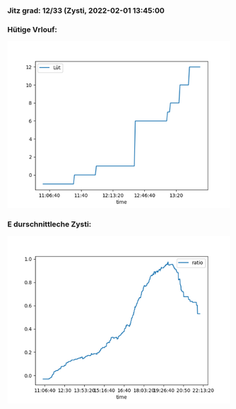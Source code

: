 ### Jitz grad: 12/33 (Zysti, 2022-02-01 13:45:00

### Hütige Vrlouf:
![Graph](Today.png)

### E durschnittleche Zysti:
![Graph](Zysti.png)